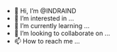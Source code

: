 - 👋 Hi, I’m @INDRAIND
- 👀 I’m interested in ...
- 🌱 I’m currently learning ...
- 💞️ I’m looking to collaborate on ...
- 📫 How to reach me ...

<!---
INDRAIND/INDRAIND is a ✨ special ✨ repository because its `README.md` (this file) appears on your GitHub profile.
You can click the Preview link to take a look at your changes.
--->
